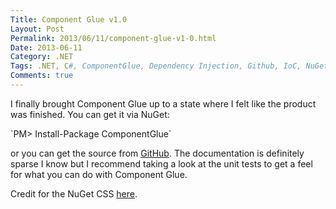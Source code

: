 ```yaml
---
Title: Component Glue v1.0
Layout: Post
Permalink: 2013/06/11/component-glue-v1-0.html
Date: 2013-06-11
Category: .NET
Tags: .NET, C#, ComponentGlue, Dependency Injection, Github, IoC, NuGet 
Comments: true
---
```


I finally brought Component Glue up to a state where I felt like the product was finished. You can get it via NuGet:

<div class="nuget-badge">
`PM&gt; Install-Package ComponentGlue`
</div>

or you can get the source from [GitHub](https://github.com/smack0007/ComponentGlue). The documentation is definitely sparse I know but I recommend taking a look at the unit tests to get a feel for what you can do with Component Glue.

Credit for the NuGet CSS [here](http://www.arunrana.net/2012/01/design-of-nuget-package-installation.html).

